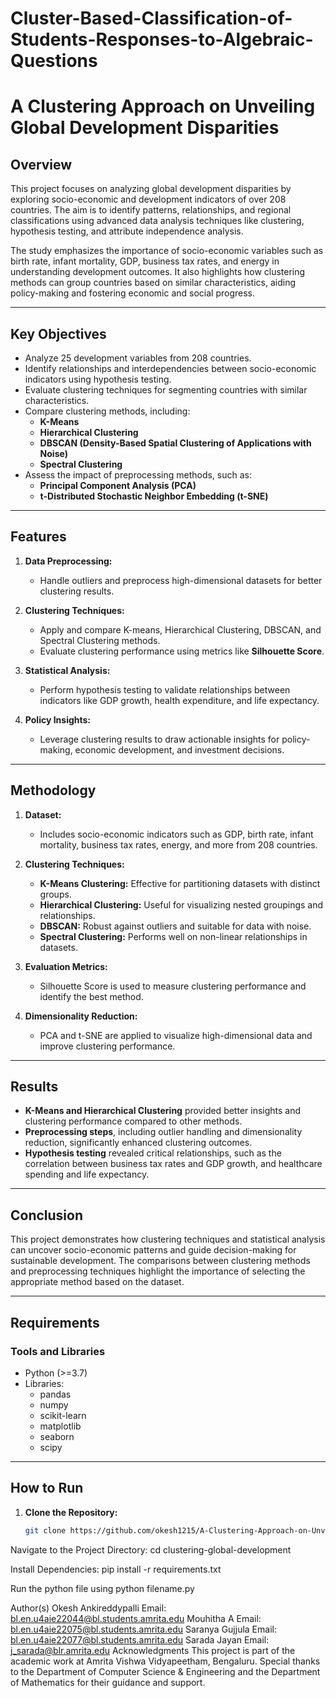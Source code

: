 # Cluster-Based-Classification-of-Students-Responses-to-Algebraic-Questions
# A Clustering Approach on Unveiling Global Development Disparities

## Overview
This project focuses on analyzing global development disparities by exploring socio-economic and development indicators of over 208 countries. The aim is to identify patterns, relationships, and regional classifications using advanced data analysis techniques like clustering, hypothesis testing, and attribute independence analysis.

The study emphasizes the importance of socio-economic variables such as birth rate, infant mortality, GDP, business tax rates, and energy in understanding development outcomes. It also highlights how clustering methods can group countries based on similar characteristics, aiding policy-making and fostering economic and social progress.

---

## Key Objectives
- Analyze 25 development variables from 208 countries.
- Identify relationships and interdependencies between socio-economic indicators using hypothesis testing.
- Evaluate clustering techniques for segmenting countries with similar characteristics.
- Compare clustering methods, including:
  - **K-Means**
  - **Hierarchical Clustering**
  - **DBSCAN (Density-Based Spatial Clustering of Applications with Noise)**
  - **Spectral Clustering**
- Assess the impact of preprocessing methods, such as:
  - **Principal Component Analysis (PCA)**
  - **t-Distributed Stochastic Neighbor Embedding (t-SNE)**

---

## Features
1. **Data Preprocessing:**  
   - Handle outliers and preprocess high-dimensional datasets for better clustering results.
   
2. **Clustering Techniques:**  
   - Apply and compare K-means, Hierarchical Clustering, DBSCAN, and Spectral Clustering methods.
   - Evaluate clustering performance using metrics like **Silhouette Score**.
   
3. **Statistical Analysis:**  
   - Perform hypothesis testing to validate relationships between indicators like GDP growth, health expenditure, and life expectancy.
   
4. **Policy Insights:**  
   - Leverage clustering results to draw actionable insights for policy-making, economic development, and investment decisions.

---

## Methodology
1. **Dataset:**  
   - Includes socio-economic indicators such as GDP, birth rate, infant mortality, business tax rates, energy, and more from 208 countries.

2. **Clustering Techniques:**  
   - **K-Means Clustering:** Effective for partitioning datasets with distinct groups.
   - **Hierarchical Clustering:** Useful for visualizing nested groupings and relationships.
   - **DBSCAN:** Robust against outliers and suitable for data with noise.
   - **Spectral Clustering:** Performs well on non-linear relationships in datasets.

3. **Evaluation Metrics:**  
   - Silhouette Score is used to measure clustering performance and identify the best method.

4. **Dimensionality Reduction:**  
   - PCA and t-SNE are applied to visualize high-dimensional data and improve clustering performance.

---

## Results
- **K-Means and Hierarchical Clustering** provided better insights and clustering performance compared to other methods.  
- **Preprocessing steps**, including outlier handling and dimensionality reduction, significantly enhanced clustering outcomes.  
- **Hypothesis testing** revealed critical relationships, such as the correlation between business tax rates and GDP growth, and healthcare spending and life expectancy.

---

## Conclusion
This project demonstrates how clustering techniques and statistical analysis can uncover socio-economic patterns and guide decision-making for sustainable development. The comparisons between clustering methods and preprocessing techniques highlight the importance of selecting the appropriate method based on the dataset.

---

## Requirements
### Tools and Libraries
- Python (>=3.7)
- Libraries:
  - pandas
  - numpy
  - scikit-learn
  - matplotlib
  - seaborn
  - scipy

---

## How to Run
1. **Clone the Repository:**
   ```bash
   git clone https://github.com/okesh1215/A-Clustering-Approach-on-Unveiling-Global-Development-Disparities.git
Navigate to the Project Directory:
cd clustering-global-development

Install Dependencies:
pip install -r requirements.txt

Run the python file using python filename.py

Author(s)
Okesh Ankireddypalli
Email: bl.en.u4aie22044@bl.students.amrita.edu
Mouhitha A
Email: bl.en.u4aie22075@bl.students.amrita.edu
Saranya Gujjula
Email: bl.en.u4aie22077@bl.students.amrita.edu
Sarada Jayan
Email: j_sarada@blr.amrita.edu
Acknowledgments
This project is part of the academic work at Amrita Vishwa Vidyapeetham, Bengaluru. Special thanks to the Department of Computer Science & Engineering and the Department of Mathematics for their guidance and support.
